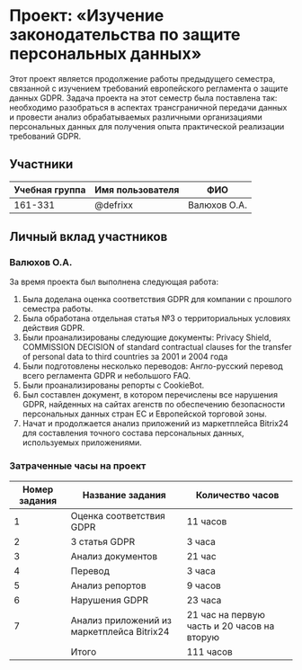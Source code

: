 # Проект: «Изучение законодательства по защите персональных данных»

Этот проект является продолжение работы предыдущего семестра, связанной с изучением требований европейского регламента о защите данных GDPR. Задача проекта на этот семестр была поставлена так: необходимо разобраться в аспектах трансграничной передачи данных и провести анализ обрабатываемых различными организациями персональных данных для получения опыта практической реализации требований GDPR.

## Участники

| Учебная группа | Имя пользователя | ФИО                      |
|----------------|------------------|--------------------------|
| 161-331        | @defrixx       | Валюхов О.А.             |


## Личный вклад участников

### Валюхов О.А.

За время проекта был выполнена следующая работа: 
1. Была доделана оценка соответствия GDPR для компании с прошлого семестра работы.
2. Была обработана отдельная статья №3 о территориальных условиях действия GDPR.
3. Были проанализированы следующие документы: Privacy Shield, COMMISSION DECISION of standard contractual clauses for the transfer of personal data to third countries за 2001 и 2004 года
4. Были подготовлены несколько переводов: Англо-русский перевод всего регламента GDPR и небольшого FAQ.
5. Были проанализированы репорты с CookieBot.
6. Был составлен документ, в котором перечислены все нарушения GDPR, найденных на сайтах агенств по обеспечению безопасности персональных данных стран ЕС и Европейской торговой зоны.
7. Начат и продолжается анализ приложений из маркетплейса Bitrix24 для составления точного состава персональных данных, используемых приложениями.

### Затраченные часы на проект
| Номер задания | Название задания | Количество часов  |
|---------|------------------|----------------|
| 1 | Оценка соответствия GDPR        | 11 часов      |
| 2 | 3 статья GDPR       | 3 часа     |
| 3 | Анализ документов        | 21 час     |
| 4 | Перевод        | 3 часа     |
| 5 | Анализ репортов        | 9 часов      |
| 6 | Нарушения GDPR        | 23 часа      |
| 7 | Анализ приложений из маркетплейса Bitrix24        | 21 час на первую часть и 20 часов на вторую      |
|  | Итого        | 111 часов      |

